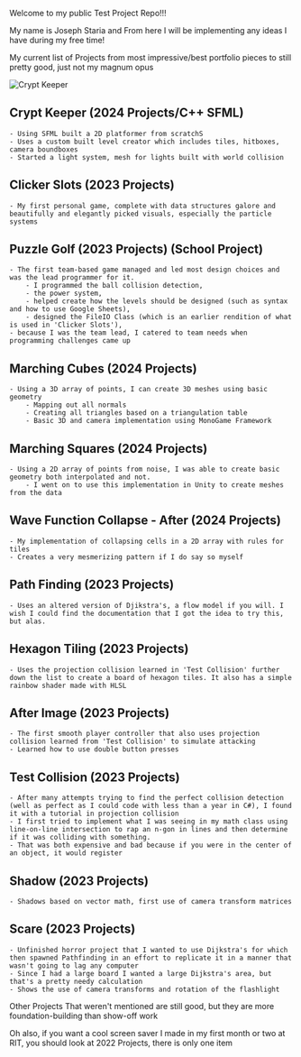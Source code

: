 Welcome to my public Test Project Repo!!!

My name is Joseph Staria and From here I will be implementing any ideas I have during my free time!

My current list of Projects from most impressive/best portfolio pieces to still pretty good, just not my magnum opus

![Crypt Keeper](https://imgur.com/a/YhDu8dM.png)

## Crypt Keeper (2024 Projects/C++ SFML)
    - Using SFML built a 2D platformer from scratchS
    - Uses a custom built level creator which includes tiles, hitboxes, camera boundboxes
    - Started a light system, mesh for lights built with world collision

## Clicker Slots (2023 Projects)
    - My first personal game, complete with data structures galore and beautifully and elegantly picked visuals, especially the particle systems

## Puzzle Golf (2023 Projects) (School Project)
    - The first team-based game managed and led most design choices and was the lead programmer for it.
        - I programmed the ball collision detection, 
        - the power system, 
        - helped create how the levels should be designed (such as syntax and how to use Google Sheets), 
        - designed the FileIO Class (which is an earlier rendition of what is used in 'Clicker Slots'),
    - because I was the team lead, I catered to team needs when programming challenges came up

## Marching Cubes (2024 Projects)
    - Using a 3D array of points, I can create 3D meshes using basic geometry
        - Mapping out all normals
        - Creating all triangles based on a triangulation table
        - Basic 3D and camera implementation using MonoGame Framework

## Marching Squares (2024 Projects)
    - Using a 2D array of points from noise, I was able to create basic geometry both interpolated and not.
        - I went on to use this implementation in Unity to create meshes from the data

## Wave Function Collapse - After (2024 Projects)
    - My implementation of collapsing cells in a 2D array with rules for tiles
    - Creates a very mesmerizing pattern if I do say so myself

## Path Finding (2023 Projects)
    - Uses an altered version of Djikstra's, a flow model if you will. I wish I could find the documentation that I got the idea to try this, but alas.

## Hexagon Tiling (2023 Projects)
    - Uses the projection collision learned in 'Test Collision' further down the list to create a board of hexagon tiles. It also has a simple rainbow shader made with HLSL

## After Image (2023 Projects)
    - The first smooth player controller that also uses projection collision learned from 'Test Collision' to simulate attacking
    - Learned how to use double button presses

## Test Collision (2023 Projects)
    - After many attempts trying to find the perfect collision detection (well as perfect as I could code with less than a year in C#), I found it with a tutorial in projection collision
    - I first tried to implement what I was seeing in my math class using line-on-line intersection to rap an n-gon in lines and then determine if it was colliding with something. 
    - That was both expensive and bad because if you were in the center of an object, it would register

## Shadow (2023 Projects)
    - Shadows based on vector math, first use of camera transform matrices

## Scare (2023 Projects)
    - Unfinished horror project that I wanted to use Dijkstra's for which then spawned Pathfinding in an effort to replicate it in a manner that wasn't going to lag any computer
    - Since I had a large board I wanted a large Dijkstra's area, but that's a pretty needy calculation
    - Shows the use of camera transforms and rotation of the flashlight

Other Projects That weren't mentioned are still good, but they are more foundation-building than show-off work

Oh also, if you want a cool screen saver I made in my first month or two at RIT, you should look at 2022 Projects, there is only one item
